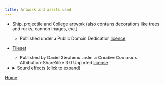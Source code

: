 ```yaml
---
title: Artwork and assets used
---
```

* Ship, projectile and College [artwork](https://www.kenney.nl/assets/pirate-kit) (also contains decorations like trees and rocks, cannon images, etc.)
  * Published under a Public Domain Dedication [licence](https://creativecommons.org/publicdomain/zero/1.0/)
* [Tileset](https://opengameart.org/content/unknown-horizons-tileset)
  * Published by Daniel Stephens under a Creative Commons Attribution-ShareAlike 3.0 Unported [license](https://creativecommons.org/licenses/by-sa/3.0/)
 
* <details>
  <summary>Sound effects (click to expand)</summary>
 
  * Coin <a href="https://freesound.org/people/ProjectsU012/sounds/341695/">collection</a>
  * Water <a href="https://freesound.org/people/CGEffex/sounds/93082/">splashes</a>
  * Retro damage <a href="https://freesound.org/people/timgormly/sounds/170148/">effect</a>
  * Retro <a href="https://freesound.org/people/DeVern/sounds/517664/">cannon</a>
  * Button <a href="https://freesound.org/people/Jofae/sounds/367852/">press</a>
 
 </details>

[Home](https://beep-boop-boop.github.io/ENG1-Team4/)
